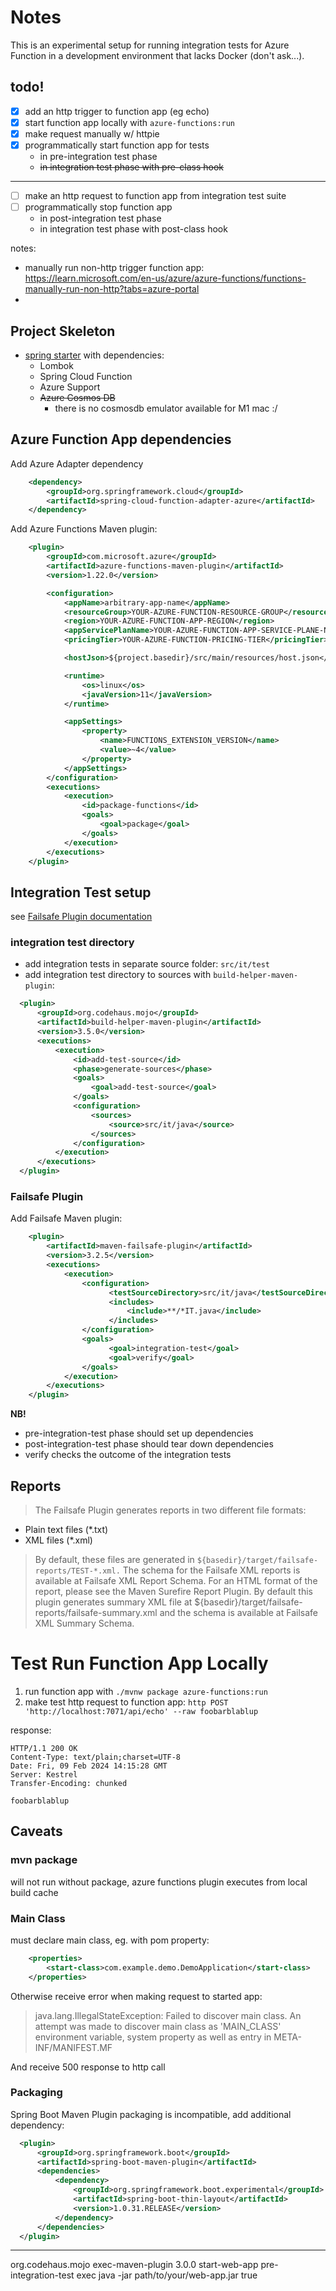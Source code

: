 # Notes
This is an experimental setup for running integration tests for Azure Function in a development environment that lacks Docker (don't ask...).

## todo!
- [x] add an http trigger to function app (eg echo)
- [x] start function app locally with `azure-functions:run`
- [x] make request manually w/ httpie
- [x] programmatically start function app for tests
  - in pre-integration test phase
  - ~~in integration test phase with pre-class hook~~

---

- [ ] make an http request to function app from integration test suite
- [ ] programmatically stop function app 
  - in post-integration test phase
  - in integration test phase with post-class hook

notes:
- manually run non-http trigger function app: https://learn.microsoft.com/en-us/azure/azure-functions/functions-manually-run-non-http?tabs=azure-portal
- 

## Project Skeleton
- [spring starter](https://start.spring.io) with dependencies:
  - Lombok
  - Spring Cloud Function
  - Azure Support
  - ~~Azure Cosmos DB~~
    - there is no cosmosdb emulator available for M1 mac :/

## Azure Function App dependencies
Add Azure Adapter dependency
```xml
    <dependency>
        <groupId>org.springframework.cloud</groupId>
        <artifactId>spring-cloud-function-adapter-azure</artifactId>
    </dependency>
```

Add Azure Functions Maven plugin:
```xml
    <plugin>
        <groupId>com.microsoft.azure</groupId>
        <artifactId>azure-functions-maven-plugin</artifactId>
        <version>1.22.0</version>

        <configuration>
            <appName>arbitrary-app-name</appName>
            <resourceGroup>YOUR-AZURE-FUNCTION-RESOURCE-GROUP</resourceGroup>
            <region>YOUR-AZURE-FUNCTION-APP-REGION</region>
            <appServicePlanName>YOUR-AZURE-FUNCTION-APP-SERVICE-PLANE-NAME</appServicePlanName>
            <pricingTier>YOUR-AZURE-FUNCTION-PRICING-TIER</pricingTier>

            <hostJson>${project.basedir}/src/main/resources/host.json</hostJson>

            <runtime>
                <os>linux</os>
                <javaVersion>11</javaVersion>
            </runtime>

            <appSettings>
                <property>
                    <name>FUNCTIONS_EXTENSION_VERSION</name>
                    <value>~4</value>
                </property>
            </appSettings>
        </configuration>
        <executions>
            <execution>
                <id>package-functions</id>
                <goals>
                    <goal>package</goal>
                </goals>
            </execution>
        </executions>
    </plugin>
```

## Integration Test setup
see [Failsafe Plugin documentation](https://maven.apache.org/surefire/maven-failsafe-plugin/)

### integration test directory
- add integration tests in separate source folder: `src/it/test`
- add integration test directory to sources with `build-helper-maven-plugin`:
```xml
  <plugin>
      <groupId>org.codehaus.mojo</groupId>
      <artifactId>build-helper-maven-plugin</artifactId>
      <version>3.5.0</version>
      <executions>
          <execution>
              <id>add-test-source</id>
              <phase>generate-sources</phase>
              <goals>
                  <goal>add-test-source</goal>
              </goals>
              <configuration>
                  <sources>
                      <source>src/it/java</source>
                  </sources>
              </configuration>
          </execution>
      </executions>
  </plugin>
```

### Failsafe Plugin
Add Failsafe Maven plugin:
```xml
    <plugin>
        <artifactId>maven-failsafe-plugin</artifactId>
        <version>3.2.5</version>
        <executions>
            <execution>
                <configuration>
                      <testSourceDirectory>src/it/java</testSourceDirectory>
                      <includes>
                          <include>**/*IT.java</include>
                      </includes>
                </configuration>
                <goals>
                      <goal>integration-test</goal>
                      <goal>verify</goal>
                </goals>
            </execution>
        </executions>
    </plugin>
```

**NB!**
- pre-integration-test phase should set up dependencies
- post-integration-test phase should tear down dependencies
- verify checks the outcome of the integration tests

## Reports

> The Failsafe Plugin generates reports in two different file formats:

- Plain text files (*.txt)
- XML files (*.xml)

>By default, these files are generated in `${basedir}/target/failsafe-reports/TEST-*.xml.`
The schema for the Failsafe XML reports is available at Failsafe XML Report Schema.
For an HTML format of the report, please see the Maven Surefire Report Plugin.
By default this plugin generates summary XML file at ${basedir}/target/failsafe-reports/failsafe-summary.xml and the schema is available at Failsafe XML Summary Schema.

# Test Run Function App Locally

1. run function app with `./mvnw package azure-functions:run`
2. make test http request to function app: `http POST 'http://localhost:7071/api/echo' --raw foobarblablup`

response:
```
HTTP/1.1 200 OK
Content-Type: text/plain;charset=UTF-8
Date: Fri, 09 Feb 2024 14:15:28 GMT
Server: Kestrel
Transfer-Encoding: chunked

foobarblablup
```

## Caveats
### mvn package
will not run without package, azure functions plugin executes from local build cache

### Main Class
must declare main class, eg. with pom property:
```xml
	<properties>
		<start-class>com.example.demo.DemoApplication</start-class>
	</properties>
```

Otherwise receive error when making request to started app: 
> java.lang.IllegalStateException: Failed to discover main class. An attempt was made to discover main class as 'MAIN_CLASS' environment variable, system property as well as entry in META-INF/MANIFEST.MF

And receive 500 response to http call

### Packaging
Spring Boot Maven Plugin packaging is incompatible, add additional dependency:

```xml
  <plugin>
      <groupId>org.springframework.boot</groupId>
      <artifactId>spring-boot-maven-plugin</artifactId>
      <dependencies>
          <dependency>
              <groupId>org.springframework.boot.experimental</groupId>
              <artifactId>spring-boot-thin-layout</artifactId>
              <version>1.0.31.RELEASE</version>
          </dependency>
      </dependencies>
  </plugin>
```

---

<build>
    <plugins>
        <!-- Other plugins and configurations -->
        <plugin>
            <groupId>org.codehaus.mojo</groupId>
            <artifactId>exec-maven-plugin</artifactId>
            <version>3.0.0</version>
            <executions>
                <execution>
                    <id>start-web-app</id>
                    <phase>pre-integration-test</phase>
                    <goals>
                        <goal>exec</goal>
                    </goals>
                    <configuration>
                        <executable>java</executable>
                        <arguments>
                            <argument>-jar</argument>
                            <argument>path/to/your/web-app.jar</argument>
                            <!-- Add other configuration options as needed -->
                        </arguments>
                        <detach>true</detach>
                    </configuration>
                </execution>
                <!-- Add more executions as needed -->
            </executions>
        </plugin>
    </plugins>
</build>
